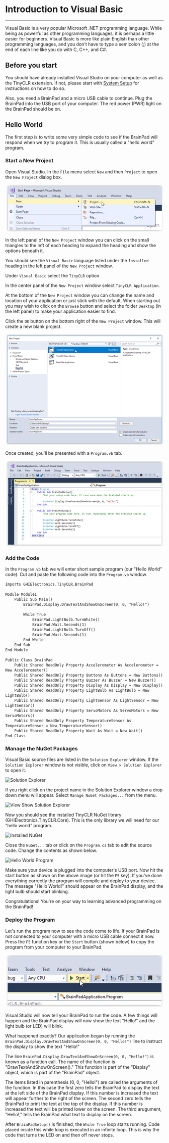 # Introduction to Visual Basic
---
Visual Basic is a very popular Microsoft .NET programming language. While being as powerful as other programming languages, it is perhaps a little easier for beginners.  Visual Basic is more like plain English than other programming languages, and you don't have to type a semicolon (;) at the end of each line like you do with C, C++, and C#.  

## Before you start

You should have already installed Visual Studio on your computer as well as the TinyCLR extension.  If not, please start with [System Setup](../system-setup.md) for instructions on how to do so.

Also, you need a BrainPad and a micro USB cable to continue.  Plug the BrainPad into the USB port of your computer.  The red power (PWR) light on the BrainPad should be on.

## Hello World

The first step is to write some very simple code to see if the BrainPad will respond when we try to program it.  This is usually called a "hello world" program.

### Start a New Project
Open Visual Studio.  In the `File` menu select `New` and then `Project` to open the `New Project` dialog box.

![Start New Visual Studio Project](../csharp/images/introduction/start-new-project.png)

In the left panel of the  `New Project` window you can click on the small triangles to the left of each heading to expand the heading and show the options beneath it.

You should see the `Visual Basic` language listed under the `Installed` heading in the left panel of the `New Project` window.

Under `Visual Basic` select the `TinyCLR` option.

In the center panel of the `New Project` window select `TinyCLR Application`.

At the bottom of the `New Project` window you can change the name and location of your application or just stick with the default.  When starting out you may wish to click on the `Browse` button and select the folder `Desktop` (in the left panel) to make your application easier to find.

Click the `OK` button on the bottom right of the `New Project` window.  This will create a new blank project.

![Start New Project](images/introduction/new-project-window.png)

Once created, you'll be presented with a `Program.vb` tab.

![First Project](images/introduction/first-project.png)

### Add the Code  
In the `Program.vb` tab we will enter short sample program (our "Hello World" code). Cut and paste the following code into the `Program.vb` window.

```
Imports GHIElectronics.TinyCLR.BrainPad

Module Module1
    Public Sub Main()
        BrainPad.Display.DrawTextAndShowOnScreen(0, 0, "Hello!")

        While True
            BrainPad.LightBulb.TurnWhite()
            BrainPad.Wait.Seconds(1)
            BrainPad.LightBulb.TurnOff()
            BrainPad.Wait.Seconds(1)
        End While
    End Sub
End Module

Public Class BrainPad
    Public Shared ReadOnly Property Accelerometer As Accelerometer = New Accelerometer()
    Public Shared ReadOnly Property Buttons As Buttons = New Buttons()
    Public Shared ReadOnly Property Buzzer As Buzzer = New Buzzer()
    Public Shared ReadOnly Property Display As Display = New Display()
    Public Shared ReadOnly Property LightBulb As LightBulb = New LightBulb()
    Public Shared ReadOnly Property LightSensor As LightSensor = New LightSensor()
    Public Shared ReadOnly Property ServoMotors As ServoMotors = New ServoMotors()
    Public Shared ReadOnly Property TemperatureSensor As TemperatureSensor = New TemperatureSensor()
    Public Shared ReadOnly Property Wait As Wait = New Wait()
End Class
```

### Manage the NuGet Packages
Visual Basic source files are listed in the `Solution Explorer` window.  If the `Solution Explorer` window is not visible, click on `View > Solution Explorer` to open it.

![Solution Explorer](images/solution-explorer.png)

If you right click on the project name in the Solution Explorer window a drop down menu will appear.  Select `Manage NuGet Packages...` from the menu.

![View Show Solution Explorer](images/manage-nuget-packages-menu.png) 

Now you should see the installed TinyCLR NuGet library (GHIElectronics.TinyCLR.Core).  This is the only library we will need for our "hello world" program.

![Installed NuGet](images/installed-nuget.png)

Close the `NuGet...` tab or click on the `Program.cs` tab to edit the source code.  Change the contents as shown below.

![Hello World Program](images/hello-world-program.png)

Make sure your device is plugged into the computer's USB port.  Now hit the start button as shown on the above image (or hit the `F5` key).  If you've done everything correctly the program will compile and deploy to your device.  The message "Hello World!" should appear on the BrainPad display, and the light bulb should start blinking.

Congratulations!  You're on your way to learning advanced programming on the BrainPad!

### Deploy the Program

Let's run the program now to see the code come to life. If your BrainPad is not connected to your computer with a micro USB cable connect it now. Press the `F5` function key or the `Start` button (shown below) to copy the program from your computer to your BrainPad.

![Start Button](../csharp/images/introduction/start-button.png)

Visual Studio will now tell your BrainPad to run the code.  A few things will happen and the BrainPad display will now show the text "Hello!" and the light bulb (or LED) will blink.

What happened exactly? Our application began by running the `BrainPad.Display.DrawTextAndShowOnScreen(0, 0, "Hello!")` line to instruct the display to show the text "Hello!"

The line `BrainPad.Display.DrawTextAndShowOnScreen(0, 0, "Hello!")` is known as a function call.  The name of the function is "DrawTextAndShowOnScreen()."  This function is part of the "Display" object, which is part of the "BrainPad" object.

The items listed in parenthesis (0, 0, "Hello!") are called the arguments of the function.  In this case the first zero tells the BrainPad to display the text at the left side of the BrainPad display.  If this number is increased the text will appear further to the right of the screen.  The second zero tells the BrainPad to print the text at the top of the display.  If this number is increased the text will be printed lower on the screen.  The third arugument, "Hello!," tells the BrainPad what text to display on the screen.

After `BrainPadSetup()` is finished, the `While True` loop starts running. Code placed inside this while loop is executed in an infinite loop. This is why the code that turns the LED on and then off never stops.

